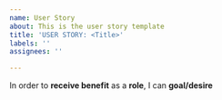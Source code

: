 ```yaml
---
name: User Story
about: This is the user story template
title: 'USER STORY: <Title>'
labels: ''
assignees: ''

---
```


In order to **receive benefit** as a **role**, I can **goal/desire**
